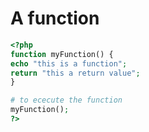 # A function

```php
<?php
function myFunction() {
echo "this is a function";
return "this a return value";
}

# to ececute the function
myFunction();
?>

```
